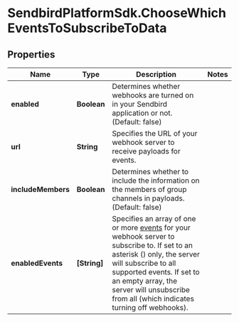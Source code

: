 # SendbirdPlatformSdk.ChooseWhichEventsToSubscribeToData

## Properties

Name | Type | Description | Notes
------------ | ------------- | ------------- | -------------
**enabled** | **Boolean** | Determines whether webhooks are turned on in your Sendbird application or not. (Default: false) | 
**url** | **String** | Specifies the URL of your webhook server to receive payloads for events. | 
**includeMembers** | **Boolean** | Determines whether to include the information on the members of group channels in payloads. (Default: false) | 
**enabledEvents** | **[String]** | Specifies an array of one or more [events](#2-webhook-events) for your webhook server to subscribe to. If set to an asterisk () only, the server will subscribe to all supported events. If set to an empty array, the server will unsubscribe from all (which indicates turning off webhooks). | 


